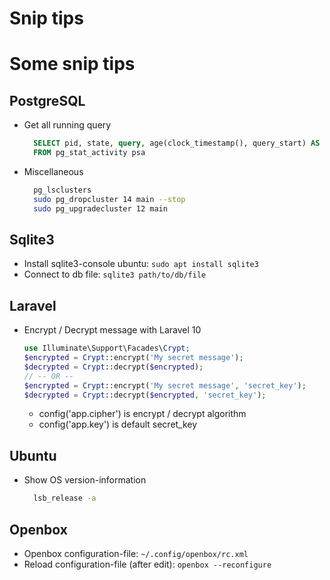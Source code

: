 # Snip tips


<!--more-->
# Some snip tips

## PostgreSQL
- Get all running query
  ```sql
    SELECT pid, state, query, age(clock_timestamp(), query_start) AS query_age, psa.*
    FROM pg_stat_activity psa
  ```
- Miscellaneous
  ```bash
    pg_lsclusters
    sudo pg_dropcluster 14 main --stop
    sudo pg_upgradecluster 12 main    
  ```

## Sqlite3
- Install sqlite3-console ubuntu: `sudo apt install sqlite3`
- Connect to db file: `sqlite3 path/to/db/file`

## Laravel
- Encrypt / Decrypt message with Laravel 10
  ```php
  use Illuminate\Support\Facades\Crypt;
  $encrypted = Crypt::encrypt('My secret message');
  $decrypted = Crypt::decrypt($encrypted);
  // -- OR --
  $encrypted = Crypt::encrypt('My secret message', 'secret_key');
  $decrypted = Crypt::decrypt($encrypted, 'secret_key');
  ```
  - config('app.cipher') is encrypt / decrypt algorithm
  - config('app.key') is default secret_key

## Ubuntu
- Show OS version-information
  ```bash
    lsb_release -a
  ```

## Openbox
- Openbox configuration-file: `~/.config/openbox/rc.xml`
- Reload configuration-file (after edit): `openbox --reconfigure`

